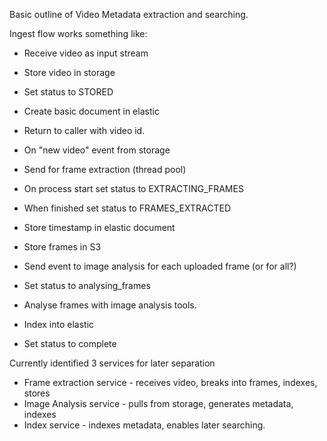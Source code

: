 Basic outline of Video Metadata extraction and searching. 

Ingest flow works something like:

* Receive video as input stream
* Store video in storage
* Set status to STORED
* Create basic document in elastic
* Return to caller with video id. 

* On "new video" event from storage
* Send for frame extraction (thread pool)
* On process start set status to EXTRACTING_FRAMES
* When finished set status to FRAMES_EXTRACTED

* Store timestamp in elastic document
* Store frames in S3

* Send event to image analysis for each uploaded frame (or for all?)
* Set status to analysing_frames
* Analyse frames with image analysis tools. 
* Index into elastic
* Set status to complete


Currently identified 3 services for later separation

* Frame extraction service - receives video, breaks into frames, indexes, stores
* Image Analysis service - pulls from storage, generates metadata, indexes
* Index service - indexes metadata, enables later searching.






